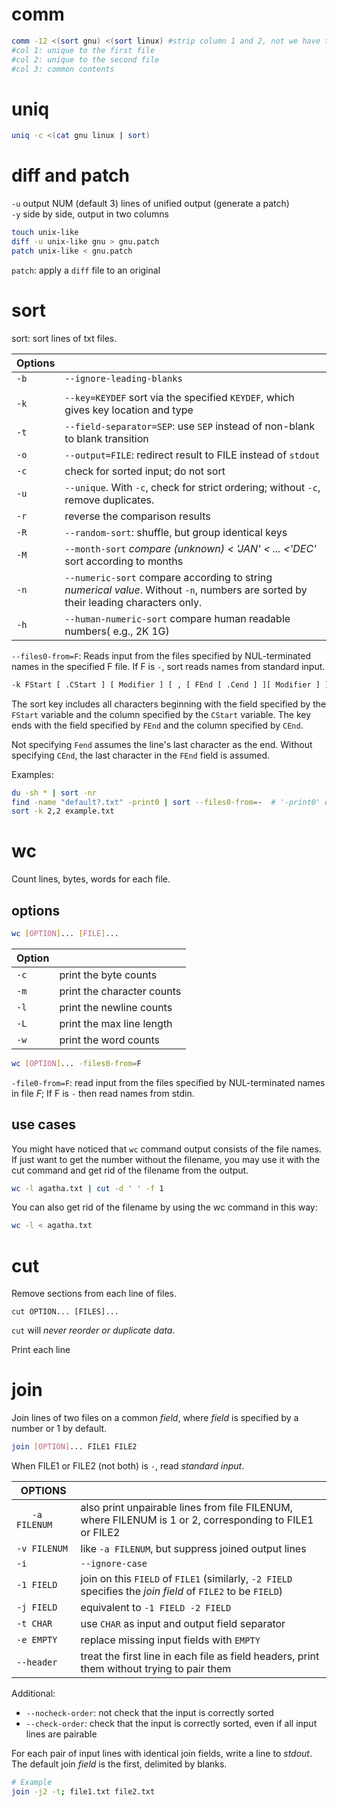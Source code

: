 # comm

```bash
comm -12 <(sort gnu) <(sort linux) #strip column 1 and 2, not we have the common contents
#col 1: unique to the first file
#col 2: unique to the second file
#col 3: common contents
```

# uniq

```bash
uniq -c <(cat gnu linux | sort) 
```

# diff and patch

`-u` output NUM (default 3) lines of unified output (generate a patch)  
`-y` side by side, output in two columns

```bash
touch unix-like
diff -u unix-like gnu > gnu.patch
patch unix-like < gnu.patch
```

`patch`: apply a `diff` file to an original  



# sort

sort: sort lines of txt files.

| Options |                                                              |
| ------- | ------------------------------------------------------------ |
| `-b`    | `--ignore-leading-blanks`                                    |
|         |                                                              |
| `-k`    | `--key=KEYDEF`   sort via the specified `KEYDEF`, which gives key location and type |
| `-t`    | `--field-separator=SEP`: use `SEP` instead of non-blank to blank transition |
| `-o`    | `--output=FILE`: redirect result to FILE instead of `stdout` |
| `-c`    | check for sorted input; do not sort                          |
| `-u`    | `--unique`. With `-c`, check for strict ordering; without `-c`, remove duplicates. |
| `-r`    | reverse the comparison results                               |
| `-R`    | `--random-sort`: shuffle, but group identical keys           |
| `-M`    | `--month-sort`   *compare (unknown) < 'JAN' < ... <'DEC'*  sort according to months |
| `-n`    | `--numeric-sort`   compare according to string *numerical value*. Without `-n`, numbers are sorted by their leading characters only. |
| `-h`    | `--human-numeric-sort`  compare human readable numbers( e.g., 2K 1G) |

`--files0-from=F`: Reads input from the files specified by NUL-terminated names in the specified F file. If F is `-`, sort reads names from standard input.  

```bash
-k FStart [ .CStart ] [ Modifier ] [ , [ FEnd [ .Cend ] ][ Modifier ] ]
```

The sort key includes all characters beginning with the field specified by the `FStart` variable and the column specified by the `CStart` variable. The key ends with the field specified by `FEnd` and the column specified by `CEnd`.

Not specifying `Fend` assumes the line's last character as the end. Without specifying `CEnd`, the last character in the `FEnd` field is assumed.

Examples:

```bash
du -sh * | sort -nr
find -name "default?.txt" -print0 | sort --files0-from=-  # '-print0' option: End filename with NUL
sort -k 2,2 example.txt
```

# wc
Count lines, bytes, words for each file.
## options
```bash
wc [OPTION]... [FILE]...
```

|Option|  |
|------|-------------|
|`-c`| print the byte counts      |
|`-m`| print the character counts |
|`-l`| print the newline counts   | 
|`-L`| print the max line length  | 
|`-w`| print the word counts| 


```bash
wc [OPTION]... -files0-from=F
```

`-file0-from=F`: read input from the files specified by NUL-terminated names in file *F*; If F is `-` then read names from stdin.  

## use cases
You might have noticed that `wc` command output consists of the file names. If just want to get the number without the filename, you may use it with the cut command and get rid of the filename from the output.

```bash
wc -l agatha.txt | cut -d ' ' -f 1
```

You can also get rid of the filename by using the wc command in this way:

```bash
wc -l < agatha.txt
```



#  cut

Remove sections from each line of files.

```
cut OPTION... [FILES]...
```

`cut` will *never reorder or duplicate data*.

Print each line

# join

Join lines of two files on a common *field*, where *field* is specified by a number or 1 by default.

```bash
join [OPTION]... FILE1 FILE2
```

When FILE1 or FILE2 (not both) is `-`, read *standard input*.

| OPTIONS         |                                                              |
| --------------- | ------------------------------------------------------------ |
| `   -a FILENUM` | also print unpairable lines from file FILENUM, where FILENUM is 1 or 2, corresponding to FILE1 or FILE2 |
| `-v FILENUM`    | like `-a FILENUM`, but suppress joined output lines          |
| `-i`            | `--ignore-case`                                              |
| `-1 FIELD`      | join on this `FIELD` of `FILE1` (similarly, `-2 FIELD`  specifies the *join field* of `FILE2` to be `FIELD`) |
| `-j FIELD`      | equivalent to `-1 FIELD -2 FIELD`                            |
| `-t CHAR`       | use `CHAR` as input and output field separator               |
| `-e EMPTY`      | replace missing input fields with `EMPTY`                    |
| `--header`      | treat the first line in each file as field headers, print them without trying to pair them |

Additional:

- `--nocheck-order`: not check that the input is correctly sorted
- `--check-order`: check that the input is correctly sorted, even if all input lines are pairable

For each pair of input lines with identical join fields, write a line to *stdout*.  The default join *field* is the first, delimited by blanks.

```bash
# Example
join -j2 -t; file1.txt file2.txt 
```

